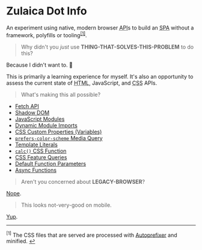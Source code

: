 # Zulaica Dot Info

An experiment using native, modern browser
<abbr title="Application Programming Interface">API</abbr>s to build an
<abbr title="Single Page Application">SPA</abbr> without a framework, polyfills
or tooling<sup id='anchor1'>[[1]](#footnote1)</sup>.

> Why didn't you _just_ use **THING-THAT-SOLVES-THIS-PROBLEM** to do this?

Because I didn't want to. 🙂

This is primarily a learning experience for myself. It's also an opportunity to
assess the current state of <abbr title="HyperText Markup Language">HTML</abbr>,
JavaScript, and <abbr title="Cascading Style Sheets">CSS</abbr> APIs.

> What's making this all possible?

- [Fetch API](https://developer.mozilla.org/en-US/docs/Web/API/Fetch_API)
- [Shadow DOM](https://developer.mozilla.org/en-US/docs/Web/Web_Components/Using_shadow_DOM)
- [JavaScript Modules](https://developer.mozilla.org/en-US/docs/Web/JavaScript/Guide/Modules)
- [Dynamic Module Imports](https://developer.mozilla.org/en-US/docs/Web/JavaScript/Reference/Statements/import#Dynamic_Imports)
- [CSS Custom Properties (Variables)](https://developer.mozilla.org/en-US/docs/Web/CSS/Using_CSS_custom_properties)
- [`prefers-color-scheme` Media Query](https://developer.mozilla.org/en-US/docs/Web/CSS/@media/prefers-color-scheme)
- [Template Literals](https://developer.mozilla.org/en-US/docs/Web/JavaScript/Reference/Template_literals)
- [`calc()` CSS Function](https://developer.mozilla.org/en-US/docs/Web/CSS/calc)
- [CSS Feature Queries](https://developer.mozilla.org/en-US/docs/Web/CSS/@supports)
- [Default Function Parameters](https://developer.mozilla.org/en-US/docs/Web/JavaScript/Reference/Functions/Default_parameters)
- [Async Functions](https://developer.mozilla.org/en-US/docs/Web/JavaScript/Reference/Statements/async_function)

> Aren't you concerned about **LEGACY-BROWSER**?

[Nope](https://github.com/zulaica/zulaica-dot-info/blob/release/scripts/index.js#L32).

> This looks not-very-good on mobile.

[Yup](https://github.com/zulaica/zulaica-dot-info/issues/3).

---

<sup id='footnote1'>[1]</sup> The CSS files that are served are processed with
[Autoprefixer](https://github.com/postcss/autoprefixer) and minified.
[↩️](#anchor1)
